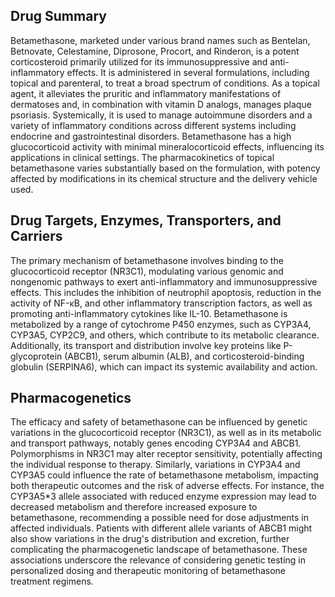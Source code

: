## Drug Summary
Betamethasone, marketed under various brand names such as Bentelan, Betnovate, Celestamine, Diprosone, Procort, and Rinderon, is a potent corticosteroid primarily utilized for its immunosuppressive and anti-inflammatory effects. It is administered in several formulations, including topical and parenteral, to treat a broad spectrum of conditions. As a topical agent, it alleviates the pruritic and inflammatory manifestations of dermatoses and, in combination with vitamin D analogs, manages plaque psoriasis. Systemically, it is used to manage autoimmune disorders and a variety of inflammatory conditions across different systems including endocrine and gastrointestinal disorders. Betamethasone has a high glucocorticoid activity with minimal mineralocorticoid effects, influencing its applications in clinical settings. The pharmacokinetics of topical betamethasone varies substantially based on the formulation, with potency affected by modifications in its chemical structure and the delivery vehicle used.

## Drug Targets, Enzymes, Transporters, and Carriers
The primary mechanism of betamethasone involves binding to the glucocorticoid receptor (NR3C1), modulating various genomic and nongenomic pathways to exert anti-inflammatory and immunosuppressive effects. This includes the inhibition of neutrophil apoptosis, reduction in the activity of NF-κB, and other inflammatory transcription factors, as well as promoting anti-inflammatory cytokines like IL-10. Betamethasone is metabolized by a range of cytochrome P450 enzymes, such as CYP3A4, CYP3A5, CYP2C9, and others, which contribute to its metabolic clearance. Additionally, its transport and distribution involve key proteins like P-glycoprotein (ABCB1), serum albumin (ALB), and corticosteroid-binding globulin (SERPINA6), which can impact its systemic availability and action.

## Pharmacogenetics
The efficacy and safety of betamethasone can be influenced by genetic variations in the glucocorticoid receptor (NR3C1), as well as in its metabolic and transport pathways, notably genes encoding CYP3A4 and ABCB1. Polymorphisms in NR3C1 may alter receptor sensitivity, potentially affecting the individual response to therapy. Similarly, variations in CYP3A4 and CYP3A5 could influence the rate of betamethasone metabolism, impacting both therapeutic outcomes and the risk of adverse effects. For instance, the CYP3A5*3 allele associated with reduced enzyme expression may lead to decreased metabolism and therefore increased exposure to betamethasone, recommending a possible need for dose adjustments in affected individuals. Patients with different allele variants of ABCB1 might also show variations in the drug's distribution and excretion, further complicating the pharmacogenetic landscape of betamethasone. These associations underscore the relevance of considering genetic testing in personalized dosing and therapeutic monitoring of betamethasone treatment regimens.